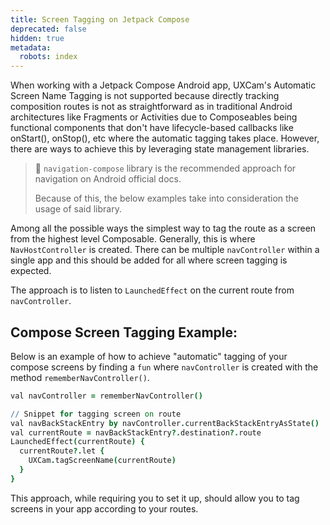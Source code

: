 ```yaml
---
title: Screen Tagging on Jetpack Compose
deprecated: false
hidden: true
metadata:
  robots: index
---
```

When working with a Jetpack Compose Android app, UXCam's Automatic Screen Name Tagging is not supported because directly tracking composition routes is not as straightforward as in traditional Android architectures like Fragments or Activities due to Composeables being functional components that don't have lifecycle-based callbacks like onStart(), onStop(), etc where the automatic tagging takes place. However, there are ways to achieve this by leveraging state management libraries.

> 📘 `navigation-compose` library is the recommended approach for navigation on Android official docs.
>
> Because of this, the below examples take into consideration the usage of said library.

Among all the possible ways the simplest way to tag the route as a screen from the highest level Composable. Generally, this is where `NavHostController` is created. There can be multiple `navController` within a single app and this should be added for all where screen tagging is expected.

The approach is to listen to `LaunchedEffect` on the current route from `navController`.

## Compose Screen Tagging Example:

Below is an example of how to achieve "automatic" tagging of your compose screens by finding a `fun` where `navController` is created with the method `rememberNavController()`.

```coffeescript Android
val navController = rememberNavController()

// Snippet for tagging screen on route
val navBackStackEntry by navController.currentBackStackEntryAsState()
val currentRoute = navBackStackEntry?.destination?.route
LaunchedEffect(currentRoute) {
  currentRoute?.let { 
    UXCam.tagScreenName(currentRoute)
  }
} 
```

This approach, while requiring you to set it up, should allow you to tag screens in your app according to your routes.